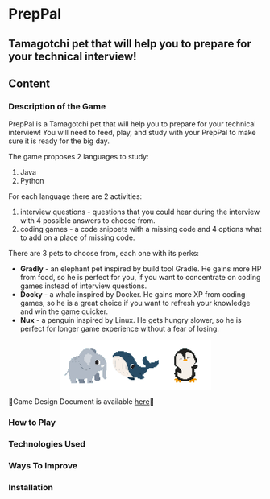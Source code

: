 # PrepPal
## Tamagotchi pet that will help you to prepare for your technical interview!

## Content

### Description of the Game
PrepPal is a Tamagotchi pet that will help you to prepare for your technical interview! You will need to feed, play, and study with your PrepPal to make sure it is ready for the big day.

The game proposes 2 languages to study: 
1. Java
2. Python 

For each language there are 2 activities: 
1. interview questions - questions that you could hear during the interview with 4 possible answers to choose from.
2. coding games - a code snippets with a missing code and 4 options what to add on a place of missing code.

There are 3 pets to choose from, each one with its perks:
- **Gradly** - an elephant pet inspired by build tool Gradle. He gains more HP from food, so he is perfect for you, if you want to concentrate on coding games instead of interview questions.
- **Docky** - a whale inspired by Docker. He gains more XP from coding games, so he is a great choice if you want to refresh your knowledge and win the game quicker.
- **Nux** - a penguin inspired by Linux. He gets hungry slower, so he is perfect for longer game experience without a fear of losing.

<div style="display: flex; justify-content: center;">
  <img src="app/src/main/resources/gradle.gif" width="100" height="100" alt = "gif with elephant"/>
  <img src="app/src/main/resources/docker.gif" width="100" height="100" alt = "gif with whale"/>
  <img src="app/src/main/resources/linux.gif" width="100" height="100" alt = "gif with penguin"/>
</div> 

📘Game Design Document is available [here](./PrepPal%20-%20Game%20Design%20Document.pdf)📘
### How to Play



### Technologies Used

### Ways To Improve

### Installation

